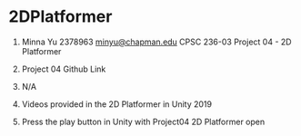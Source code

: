 # 2DPlatformer
 

1) Minna Yu 2378963 minyu@chapman.edu CPSC 236-03 Project 04 - 2D Platformer

2) Project 04 Github Link

3) N/A

4) Videos provided in the 2D Platformer in Unity 2019

5) Press the play button in Unity with Project04 2D Platformer open

